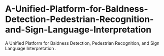 # A-Unified-Platform-for-Baldness-Detection-Pedestrian-Recognition-and-Sign-Language-Interpretation
A Unified Platform for Baldness Detection, Pedestrian Recognition, and Sign Language Interpretation .
